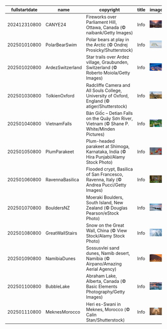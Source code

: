 |fullstartdate|name|copyright|title|image|
|--|--|--|--|--|
202412310800|CANYE24|Fireworks over Parliament Hill, Ottawa, Canada (© naibank/Getty Images)|Info|![](/en-AU/2025/01/202412310800CANYE24.jpg)|
202501010800|PolarBearSwim|Polar bears at play in the Arctic (© Ondrej Prosicky/Shutterstock)|Info|![](/en-AU/2025/01/202501010800PolarBearSwim.jpg)|
202501020800|ArdezSwitzerland|Star trails over Ardez village, Graubunden, Switzerland (© Roberto Moiola/Getty Images)|Info|![](/en-AU/2025/01/202501020800ArdezSwitzerland.jpg)|
202501030800|TolkienOxford|Radcliffe Camera and All Souls College, University of Oxford, England (© atiger/Shutterstock)|Info|![](/en-AU/2025/01/202501030800TolkienOxford.jpg)|
202501040800|VietnamFalls|Bản Giốc – Detian Falls on the Quây Sơn River, Vietnam (© Shane P. White/Minden Pictures)|Info|![](/en-AU/2025/01/202501040800VietnamFalls.jpg)|
202501050800|PlumParakeet|Plum-headed parakeet at Shimoga, Karnataka, India (© Hira Punjabi/Alamy Stock Photo)|Info|![](/en-AU/2025/01/202501050800PlumParakeet.jpg)|
202501060800|RavennaBasilica|Flooded crypt, Basilica of San Francesco, Ravenna, Italy (© Andrea Pucci/Getty Images)|Info|![](/en-AU/2025/01/202501060800RavennaBasilica.jpg)|
202501070800|BouldersNZ|Moeraki Boulders, South Island, New Zealand (© Douglas Pearson/eStock Photo)|Info|![](/en-AU/2025/01/202501070800BouldersNZ.jpg)|
202501080800|GreatWallStairs|Snow on the Great Wall, China (© View Stock/Alamy Stock Photo)|Info|![](/en-AU/2025/01/202501080800GreatWallStairs.jpg)|
202501090800|NamibiaDunes|Sossusvlei sand dunes, Namib desert, Namibia (© Airpano/Amazing Aerial Agency)|Info|![](/en-AU/2025/01/202501090800NamibiaDunes.jpg)|
202501100800|BubbleLake|Abraham Lake, Alberta, Canada (© Basic Elements Photography/Getty Images)|Info|![](/en-AU/2025/01/202501100800BubbleLake.jpg)|
202501110800|MeknesMorocco|Heri es-Swani in Meknes, Morocco (© Calin Stan/Shutterstock)|Info|![](/en-AU/2025/01/202501110800MeknesMorocco.jpg)|
